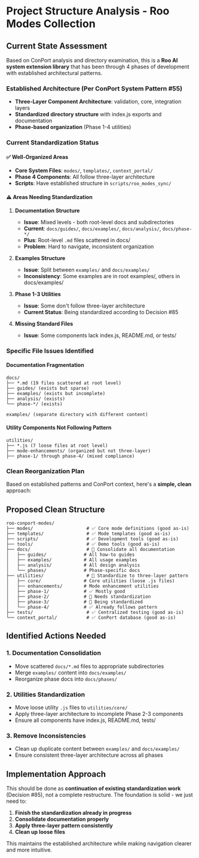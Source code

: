 # Project Structure Analysis - Roo Modes Collection

## Current State Assessment

Based on ConPort analysis and directory examination, this is a **Roo AI system extension library** that has been through 4 phases of development with established architectural patterns.

### Established Architecture (Per ConPort System Pattern #55)
- **Three-Layer Component Architecture**: validation, core, integration layers
- **Standardized directory structure** with index.js exports and documentation
- **Phase-based organization** (Phase 1-4 utilities)

### Current Standardization Status

#### ✅ Well-Organized Areas
- **Core System Files**: `modes/`, `templates/`, `context_portal/`
- **Phase 4 Components**: All follow three-layer architecture
- **Scripts**: Have established structure in `scripts/roo_modes_sync/`

#### ⚠️ Areas Needing Standardization

1. **Documentation Structure**
   - **Issue**: Mixed levels - both root-level docs and subdirectories
   - **Current**: `docs/guides/`, `docs/examples/`, `docs/analysis/`, `docs/phase-*/`
   - **Plus**: Root-level `.md` files scattered in docs/
   - **Problem**: Hard to navigate, inconsistent organization

2. **Examples Structure** 
   - **Issue**: Split between `examples/` and `docs/examples/`
   - **Inconsistency**: Some examples are in root examples/, others in docs/examples/

3. **Phase 1-3 Utilities**
   - **Issue**: Some don't follow three-layer architecture
   - **Current Status**: Being standardized according to Decision #85

4. **Missing Standard Files**
   - **Issue**: Some components lack index.js, README.md, or tests/

### Specific File Issues Identified

#### Documentation Fragmentation
```
docs/
├── *.md (19 files scattered at root level)
├── guides/ (exists but sparse)
├── examples/ (exists but incomplete) 
├── analysis/ (exists)
└── phase-*/ (exists)

examples/ (separate directory with different content)
```

#### Utility Components Not Following Pattern
```
utilities/
├── *.js (7 loose files at root level)
├── mode-enhancements/ (organized but not three-layer)
├── phase-1/ through phase-4/ (mixed compliance)
```

### Clean Reorganization Plan

Based on established patterns and ConPort context, here's a **simple, clean** approach:

## Proposed Clean Structure

```
roo-conport-modes/
├── modes/                    # ✅ Core mode definitions (good as-is)
├── templates/                # ✅ Mode templates (good as-is)
├── scripts/                  # ✅ Development tools (good as-is)  
├── tools/                    # ✅ Demo tools (good as-is)
├── docs/                     # 🔄 Consolidate all documentation
│   ├── guides/              # All how-to guides
│   ├── examples/            # All usage examples
│   ├── analysis/            # All design analysis
│   └── phases/              # Phase-specific docs
├── utilities/                # 🔄 Standardize to three-layer pattern
│   ├── core/                # Core utilities (loose .js files)
│   ├── enhancements/        # Mode enhancement utilities
│   ├── phase-1/             # ✅ Mostly good
│   ├── phase-2/             # 🔄 Needs standardization
│   ├── phase-3/             # 🔄 Being standardized
│   └── phase-4/             # ✅ Already follows pattern
├── tests/                    # ✅ Centralized testing (good as-is)
└── context_portal/           # ✅ ConPort database (good as-is)
```

## Identified Actions Needed

### 1. Documentation Consolidation
- Move scattered `docs/*.md` files to appropriate subdirectories
- Merge `examples/` content into `docs/examples/`
- Reorganize phase docs into `docs/phases/`

### 2. Utilities Standardization  
- Move loose utility `.js` files to `utilities/core/`
- Apply three-layer architecture to incomplete Phase 2-3 components
- Ensure all components have index.js, README.md, tests/

### 3. Remove Inconsistencies
- Clean up duplicate content between `examples/` and `docs/examples/`
- Ensure consistent three-layer architecture across all phases

## Implementation Approach

This should be done as **continuation of existing standardization work** (Decision #85), not a complete restructure. The foundation is solid - we just need to:

1. **Finish the standardization already in progress**
2. **Consolidate documentation properly** 
3. **Apply three-layer pattern consistently**
4. **Clean up loose files**

This maintains the established architecture while making navigation clearer and more intuitive.